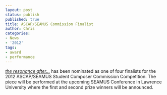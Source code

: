 ```yaml
---
layout: post
status: publish
published: true
title: ASCAP/SEAMUS Commission Finalist
author: Chris
categories:
- News
- '2012'
tags:
- award
- performance
---
```

[*the resonance after...*]({{site.baseurl}}/music/the-resonance-after.html) has been nominated as one of four finalists for the 2012 ASCAP/SEAMUS Student Composer Commission Competition. The piece will be performed at the upcoming SEAMUS Conference in Lawrence University where the first and second prize winners will be announced.
